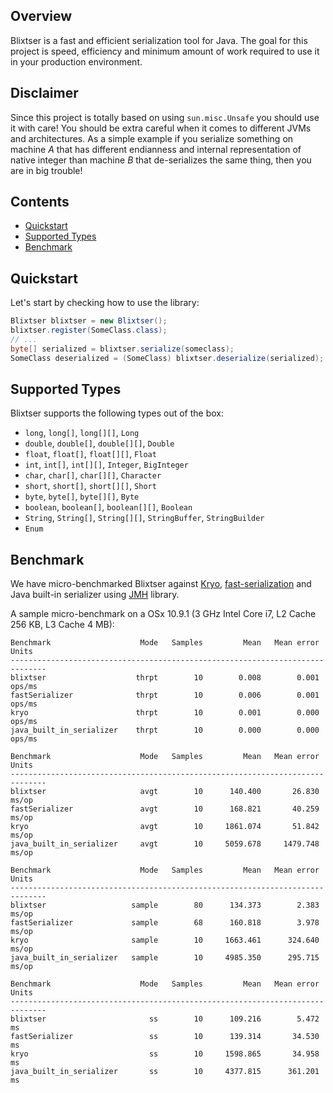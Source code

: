 ## Overview

Blixtser is a fast and efficient serialization tool for Java. The goal for this project is speed, efficiency and minimum
amount of work required to use it in your production environment.

## Disclaimer

Since this project is totally based on using `sun.misc.Unsafe` you should use it with care! You should be extra careful when
it comes to different JVMs and architectures. As a simple example if you serialize something on machine _A_ that has
different endianness and internal representation of native integer than machine _B_ that de-serializes the same thing,
then you are in big trouble!

## Contents

- [Quickstart](#quickstart)
- [Supported Types](#supported-types)
- [Benchmark](#benchmark)

## Quickstart

Let's start by checking how to use the library:

```java
Blixtser blixtser = new Blixtser();
blixtser.register(SomeClass.class);
// ...
byte[] serialized = blixtser.serialize(someclass);
SomeClass deserialized = (SomeClass) blixtser.deserialize(serialized);
```

## Supported Types

Blixtser supports the following types out of the box:

- `long`, `long[]`, `long[][]`, `Long`
- `double`, `double[]`, `double[][]`, `Double`
- `float`, `float[]`, `float[][]`, `Float`
- `int`, `int[]`, `int[][]`, `Integer`, `BigInteger`
- `char`, `char[]`, `char[][]`, `Character`
- `short`, `short[]`, `short[][]`, `Short`
- `byte`, `byte[]`, `byte[][]`, `Byte`
- `boolean`, `boolean[]`, `boolean[][]`, `Boolean`
- `String`, `String[]`, `String[][]`, `StringBuffer`, `StringBuilder`
- `Enum`


## Benchmark

We have micro-benchmarked Blixtser against [Kryo](https://github.com/EsotericSoftware/kryo),
[fast-serialization](https://code.google.com/p/fast-serialization/) and Java built-in serializer using
[JMH](http://openjdk.java.net/projects/code-tools/jmh/) library.

A sample micro-benchmark on a OSx 10.9.1 (3 GHz Intel Core i7, L2 Cache 256 KB, L3 Cache 4 MB):

```
Benchmark                    Mode   Samples         Mean   Mean error    Units
------------------------------------------------------------------------------
blixtser                    thrpt        10        0.008        0.001   ops/ms
fastSerializer              thrpt        10        0.006        0.001   ops/ms
kryo                        thrpt        10        0.001        0.000   ops/ms
java_built_in_serializer    thrpt        10        0.000        0.000   ops/ms
```

```
Benchmark                    Mode   Samples         Mean   Mean error    Units
------------------------------------------------------------------------------
blixtser                     avgt        10      140.400       26.830    ms/op
fastSerializer               avgt        10      168.821       40.259    ms/op
kryo                         avgt        10     1861.074       51.842    ms/op
java_built_in_serializer     avgt        10     5059.678     1479.748    ms/op
```

```
Benchmark                    Mode   Samples         Mean   Mean error    Units
------------------------------------------------------------------------------
blixtser                   sample        80      134.373        2.383    ms/op
fastSerializer             sample        68      160.818        3.978    ms/op
kryo                       sample        10     1663.461      324.640    ms/op
java_built_in_serializer   sample        10     4985.350      295.715    ms/op
```

```
Benchmark                    Mode   Samples         Mean   Mean error    Units
------------------------------------------------------------------------------
blixtser                       ss        10      109.216        5.472       ms
fastSerializer                 ss        10      139.314       34.530       ms
kryo                           ss        10     1598.865       34.958       ms
java_built_in_serializer       ss        10     4377.815      361.201       ms
```